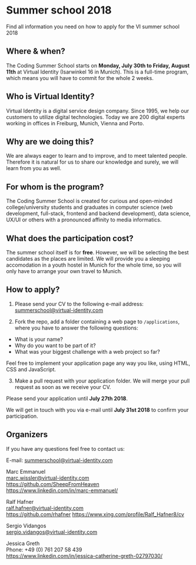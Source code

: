 # Summer school 2018
Find all information you need on how to apply for the VI summer school 2018

## Where & when?
The Coding Summer School starts on __Monday, July 30th to Friday, August 11th__ at Virtual Identity (Isarwinkel 16 in Munich). This is a full-time program, which means you will have to commit for the whole 2 weeks.

## Who is Virtual Identity?
Virtual Identity is a digital service design company. Since 1995, we help our customers to utilize digital technologies. Today we are 200 digital experts working in offices in Freiburg, Munich, Vienna and Porto.

## Why are we doing this?
We are always eager to learn and to improve, and to meet talented people. Therefore it is natural for us to share our knowledge and surely, we will learn from you as well.

## For whom is the program?
The Coding Summer School is created for curious and open-minded college/university students and graduates in computer science (web development, full-stack, frontend and backend development), data science, UX/UI or others with a pronounced affinity to media informatics.

## What does the participation cost?
The summer school itself is for __free__. However, we will be selecting the best candidates as the places are limited. We will provide you a sleeping accomodation in a youth hostel in Munich for the whole time, so you will only have to arrange your own travel to Munich.

## How to apply?
1. Please send your CV to the following e-mail address: summerschool@virtual-identity.com

2. Fork the repo, add a folder containing a web page to `/applications`, where you have to answer the following questions:
- What is your name?
- Why do you want to be part of it?
- What was your biggest challenge with a web project so far?

Feel free to implement your application page any way you like, using HTML, CSS and JavaScript.

3. Make a pull request with your application folder.
We will merge your pull request as soon as we receive your CV.

Please send your application until __July 27th 2018__.

We will get in touch with you via e-mail until __July 31st 2018__ to confirm your participation.

## Organizers
If you have any questions feel free to contact us:

E-mail: summerschool@virtual-identity.com

Marc Emmanuel  
marc.wissler@virtual-identity.com  
https://github.com/SheepFromHeaven  
https://www.linkedin.com/in/marc-emmanuel/  

Ralf Hafner  
ralf.hafner@virtual-identity.com  
https://github.com/rhafner
https://www.xing.com/profile/Ralf_Hafner8/cv  

Sergio Vidangos  
sergio.vidangos@virtual-identity.com  

Jessica Greth  
Phone: +49 (0) 761 207 58 439  
https://www.linkedin.com/in/jessica-catherine-greth-02797030/  

